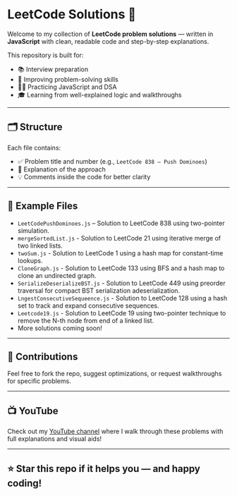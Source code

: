# LeetCode Solutions 🧠

Welcome to my collection of **LeetCode problem solutions** — written in **JavaScript** with clean, readable code and step-by-step explanations.

This repository is built for:

- 📚 Interview preparation
- 🚀 Improving problem-solving skills
- 👨‍💻 Practicing JavaScript and DSA
- 🎓 Learning from well-explained logic and walkthroughs

---

## 🗂 Structure

Each file contains:

- ✅ Problem title and number (e.g., `LeetCode 838 – Push Dominoes`)
- 🧠 Explanation of the approach
- 💡 Comments inside the code for better clarity

---

## 📌 Example Files

- `LeetCodePushDominoes.js` – Solution to LeetCode 838 using two-pointer simulation.
- `mergeSortedList.js` - Solution to LeetCode 21 using iterative merge of two linked lists.
- `twoSum.js` - Solution to LeetCode 1 using a hash map for constant-time lookups.
- `CloneGraph.js` - Solution to LeetCode 133 using BFS and a hash map to clone an undirected graph.
- `SerializeDeserializeBST.js` - Solution to LeetCode 449 using preorder traversal for compact BST serialization adeserialization.
- `LngestConsecutiveSequeence.js` - Solution to LeetCode 128 using a hash set to track and expand consecutive sequences.
- `Leetcode19.js` - Solution to LeetCode 19 using two-pointer technique to remove the N-th node from end of a linked list.
- More solutions coming soon!

---

## 🤝 Contributions

Feel free to fork the repo, suggest optimizations, or request walkthroughs for specific problems.

---

## 📺 YouTube

Check out my [YouTube channel](https://studio.youtube.com/channel/UCponUfkpFa55aSsUx-7hhSA) where I walk through these problems with full explanations and visual aids!

---

## ⭐️ Star this repo if it helps you — and happy coding!